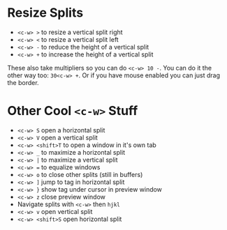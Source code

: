 # Resize Splits

* `<c-w> >` to resize a vertical split right
* `<c-w> <` to resize a vertical split left
* `<c-w> -` to reduce the height of a vertical split
* `<c-w> +` to increase the height of a vertical split

These also take multipliers so you can do `<c-w> 10 -`. You can do it the other way too: `30<c-w> +`. Or if you have mouse enabled you can just drag the border.

# Other Cool `<c-w>` Stuff

* `<c-w> S` open a horizontal split
* `<c-w> V` open a vertical split
* `<c-w> <shift>T` to open a window in it's own tab
* `<c-w> _` to maximize a horizontal split
* `<c-w> |` to maximize a vertical split
* `<c-w> =` to equalize windows
* `<c-w> o` to close other splits (still in buffers)
* `<c-w> ]` jump to tag in horizontal split
* `<c-w> }` show tag under cursor in preview window
* `<c-w> z` close preview window
* Navigate splits with `<c-w>` then `hjkl`
* `<c-w> v` open vertical split
* `<c-w> <shift>S` open horizontal split

